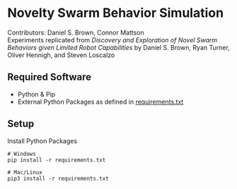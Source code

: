 # Novelty Swarm Behavior Simulation
Contributors: Daniel S. Brown, Connor Mattson <br>
Experiments replicated from *Discovery and Exploration of Novel Swarm Behaviors given Limited Robot Capabilities* by Daniel S. Brown, Ryan Turner, Oliver Hennigh, and Steven Loscalzo

## Required Software
- Python & Pip
- External Python Packages as defined in [requirements.txt](requirements.txt)

## Setup
Install Python Packages <br>

    # Windows
    pip install -r requirements.txt

    # Mac/Linux
    pip3 install -r requirements.txt